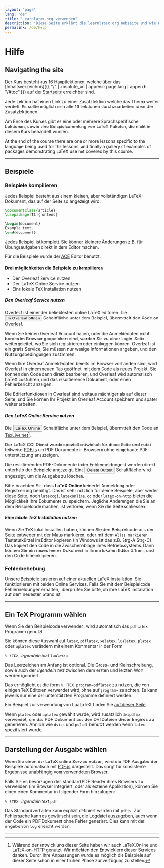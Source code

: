 ```yaml
---
layout: "page"
lang: "de"
title: "Learnlatex.org verwenden"
description: "Diese Seite erklärt die learnlatex.org Webseite und wie man sie am besten nutzt."
permalink: /de/help
---
```


# Hilfe


## Navigating the site

Der Kurs besteht aus 16 Hauptlektionen, welche über das [Inhaltsverzeichnis]({{ "/" | absolute_url | append: page.lang | append: "/#toc" }}) auf der [Startseite](./) erreichbar sind.

Jede Lektion hat einen Link zu einer Zusatzlektion welche das Thema weiter vertieft.
Es sollte möglich sein alle 16 Lektionen durchzuarbeiten _ohne_ die Zusatzlektionen.

Am Ende des Kurses gibt es eine oder mehrere Sprachspezifische Lektionen,
sowie eine Beispielsammlung von LaTeX Paketen, die nicht in diesem Kurs behandelt wurden.

At the end of the course there are one or more lessons specific to the
language being used for the lessons, and finally a gallery of examples
of packages demonstrating LaTeX use not covered by this course.

---

## Beispiele

### Beispiele kompilieren

Jedes Beispiel besteht aus einem kleinen, aber vollständigen LaTeX-Dokument, 
das auf der Seite so angezeigt wird:

```latex
\documentclass{article}
\usepackage[T1]{fontenc}

\begin{document}
Example text.
\end{document}
```

Jedes Beispiel ist komplett. Sie können kleinere Änderungen
z.B. für Übungsaufgaben direkt in dem Editor machen.

Für die Beispiele wurde der [ACE](https://ace.c9.io/) Editor benutzt.

#### Drei möglichkeiten die Beispiele zu kompilieren

* Den Overleaf Service nutzen
* Den LaTeX Online Service nutzen
* Eine lokale TeX Installation nutzen

##### Den Overleaf Service nutzen

Overleaf ist einer der beliebtesten online LaTeX editoren.
Die <button>In Overleaf öffnen</button> Schaltfläche unter dem Beispiel,
übermittelt den Code an [Overleaf](https://www.overleaf.com/about).

Wenn Sie keinen Overleaf Account haben, oder die Anmeldedaten nicht bereits
im Browser gespeichert sind, werden Sie zu einer Login-Seite weitergeleitet,
wo Sie sich registrieren oder einloggen können. Overleaf ist ein gratis Service,
Sie müssen nur wenige Informationen angeben, und den Nutzungsbedingungen zustimmen.

Wenn Ihre Overleaf Anmeldedaten bereits im Browser vorhanden sind, wird
Overleaf in einem neuen Tab geöffnet, mit dem Code als neues Projekt.
Sie können den Code dann direkt bearbeiten, und Overleaf wird automatisch
LaTeX ausführen, und das resultierende Dokument, oder einen Fehlerbericht anzeigen.

Die Editierfunktionen in Overleaf sind weitaus mächtiger als auf dieser Seite,
und Sie können Ihr Projekt im Overleaf Account speichern und später weiter arbeiten.

##### Den LaTeX Online Service nutzen

Die <button>LaTeX Online</button> Schaltfläche unter dem Beispiel,
übermittelt den Code an [TexLive.net](https://texlive.net)[^1].

Der LaTeX CGI Dienst wurde speziell entwickelt für diese Seite und nutzt
teilweise [PDF.js](https://mozilla.github.io/pdf.js/) um PDF Dokumente
in Browsern ohne eingebaute PDF unterstützung anzuzeigen.

Die resultierenden PDF-Dokumente (oder Fehlermeldungen) werden direkt unterhalb
der Beispiele angezeigt. Eine <button>Delete Output</button> Schaltfläche wird
angezeigt, um die Ausgabe zu löschen.

Bitte beachten Sie, dass **LaTeX Online** keinerlei Anmeldung oder Registrierung
benötigt. Das ist sehr nützlich für kleine Beispiele, aber weder diese Seite,
noch `latexcgi`, `latexonline.cc` oder `latex-on-http` bieten die Möglichkeit
Ihre Dokumente zu speichern. Jegliche Änderungen die Sie an dem Beispielcode
machen, ist verloren, wenn Sie die Seite schliessen.

##### Eine lokale TeX Installation nutzen

Wenn Sie TeX lokal installiert haben, können Sie den Beispielcode aus der
Seite entweder mit der Maus markieren, oder mit dem `Alles markieren` 
Tastaturkürzel im Editor kopieren (In Windows ist das z.B. Strg-A Strg-C).
Das kopiert den Code in die Zwischenablage ihres Betriebssystems. 
Dann können Sie ein neues leeres Dokument in Ihrem lokalen Editor öffnen,
und den Code hineinkopieren.

### Fehlerbehebung

Unsere Beispiele basieren auf einer aktuellen LaTeX installation.
Sie funktionieren mit beiden Online Services. Falls Sie mit dem Beispielcode
Fehlermeldungen erhalten, überprüfen Sie bitte, ob ihre LaTeX installation
auf dem neuesten Stand ist.

---

## Ein TeX Programm wählen

Wenn Sie den Beispielcode verwenden, wird automatisch das `pdflatex` Programm
genutzt.

Sie können diese Auswahl auf `latex`, `pdflatex`, `xelatex`, `lualatex`,
`platex` oder `uplatex` verändern mit einem Kommentar in der Form:

`% !TEX ` _irgendein text_ `lualatex`

Das Leerzeichen am Anfang ist optional. Die Gross- und Kleinschreibung,
sowie auch der _irgendein text_ zwischen dem ersten und letzten Wort werden ignoriert.

Das ermöglicht es die form `% !TEX program=pdflatex` zu nutzen, die von einigen
TeX Editoren verwendet wird, ohne auf `program=` zu achten. Es kann jeweils nur
eine der unterstützten Programme definiert werden.

Ein Beispiel zur verwendung von LuaLaTeX finden Sie [auf dieser Seite](more-14).

Wenn `platex` oder `uplatex` gewählt wurde, wird zusätzlich `dvipdfmx`
verwendet, um das PDF Dokument aus den DVI Dateien dieser Engines zu generieren.
Ähnlich wie `dvips` und `ps2pdf` benutzt werden wenn `latex` spezifiziert wurde.

---

## Darstellung der Ausgabe wählen

Wenn Sie einen der LaTeX online Service nutzen, wird die PDF Ausgabe
der Beispiele automatisch mit [PDF.js](https://mozilla.github.io/pdf.js/)
dargestellt. Das sorgt für konsistente Ergebnisse unabhängig vom verwendeten Browser.

Falls Sie es bevorzugen den standard PDF Reader ihres Browsers zu verwenden
(im Browser integriert, oder als externe Applikation), können Sie einen
einen Kommentar in folgender Form hinzufügen:

`% !TEX ` _irgendein text_ `pdf`

Das Standardverhalten kann explizit definiert werden mit `pdfjs`.
Zur Fehlersuche kann es gewünscht sein, die Logdatei auszugeben,
auch wenn der Code ein PDF Dokument ohne Fehler generiert.
Dies kann mit der angabe von `log` erreicht werden.

---

[^1]: Während der entwicklung dieser Seite haben wir auch
[LaTeX.Online](https://latexonline.cc/) und
[LaTeX-on-HTTP](https://github.com/YtoTech/latex-on-http) genutzt.
Wir möchten den Entwicklern dieser Services danken. Durch ihre Anpassungen
wurde es möglich die Beispiele auf dieser Seite schon in einer frühen
Phase zur verfügung zu stellen.
